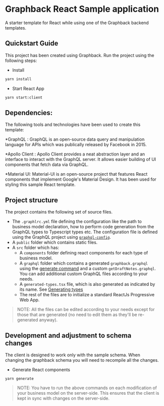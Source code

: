 # Graphback React Sample application

A starter template for React while using one of the Graphback backend templates.

## Quickstart Guide

This project has been created using Graphback.
Run the project using the following steps:

- Install

```bash
yarn install
```

- Start React App

```bash
yarn start:client
```

## Dependencies:

The following tools and technologies have been used to create this template:

\*GraphQL : GraphQL is an open-source data query and manipulation language for APIs which was publically released by Facebook in 2015.

\*Apollo Client : Apollo Client provides a neat abstraction layer and an interface to interact with the GraphQL server. It allows easier building of UI components that fetch data via GraphQL.

\*Material UI: Material-UI is an open-source project that features React components that implement Google's Material Design. It has been used for styling this sample React template.

## Project structure

The project contains the following set of source files.

- The `.graphlrc.yml` file defining the configuration like the path to business model declaration, how to perform code generation from the GraphQL types to Typescript types etc. The configuration file is defined using the GraphQL project using [`graphql-config`](https://graphql-config.com/introduction).
- A `public` folder which contains static files.
- A `src` folder which has:
  - A `components` folder defining react components for each type of business model.
  - A `graphql` folder which contains a generated `graphback.graphql` using the [generate command](#development-and-adjustment-to-schema-changes) and a custom `getDraftNotes.graphql`. You can add additional custom GraphQL files according to your needs.
  - A `generated-types.tsx` file, which is also generated as indicated by its name. See [Generating types](#development-and-adjustment-to-schema-changes)
  - The rest of the files are to initialize a standard ReactJs Progressive Web App.

> NOTE: All the files can be edited according to your needs except for those that are generated (no need to edit them as they'll be re-generated anyway).

## Development and adjustment to schema changes

The client is designed to work only with the sample schema.
When changing the graphback schema you will need to recompile all the changes.

- Generate React components

```
yarn generate
```

> NOTE: You have to run the above commands on each modification of your business model on the server-side. This ensures that the client is kept in sync with changes on the server-side.
